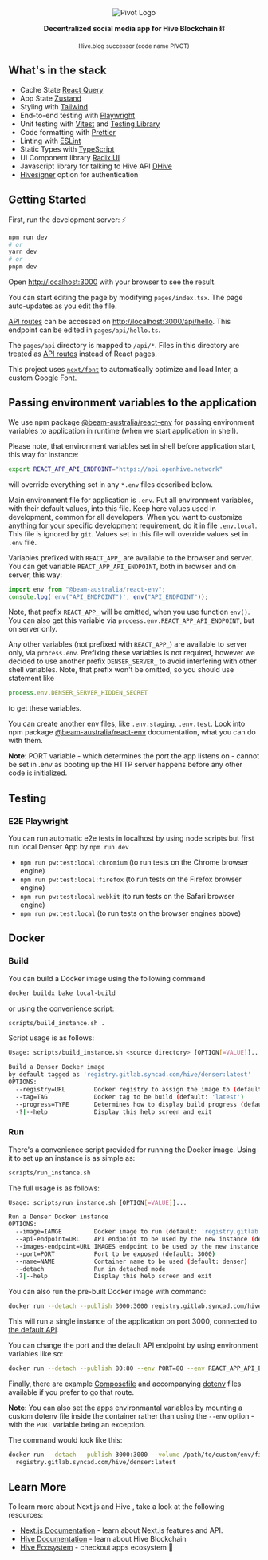 <div align="center">
    <img src="https://user-images.githubusercontent.com/8167068/232636144-c0cb3c35-9d79-4349-bc67-b2c0c298ee4b.png" alt="Pivot Logo">
    <p><strong>Decentralized social media app for Hive Blockchain ⛓️</strong></p>
    <small style='display: block'>Hive.blog successor (code name PIVOT)</small>
</div>

## What's in the stack
- Cache State [React Query](https://tanstack.com/query/latest)
- App State [Zustand](https://zustand-demo.pmnd.rs/)
- Styling with [Tailwind](https://tailwindcss.com/)
- End-to-end testing with [Playwright](https://playwright.dev/)
- Unit testing with [Vitest](https://vitest.dev) and [Testing Library](https://testing-library.com)
- Code formatting with [Prettier](https://prettier.io)
- Linting with [ESLint](https://eslint.org)
- Static Types with [TypeScript](https://typescriptlang.org)
- UI Component library [Radix UI](https://www.radix-ui.com/)
- Javascript library for talking to Hive API [DHive](https://gitlab.syncad.com/hive/dhive)
- [Hivesigner](https://hivesigner.com/) option for authentication

## Getting Started

First, run the development server: ⚡️

```bash
npm run dev
# or
yarn dev
# or
pnpm dev
```

Open [http://localhost:3000](http://localhost:3000) with your browser to see the result.

You can start editing the page by modifying `pages/index.tsx`. The page auto-updates as you edit the file.

[API routes](https://nextjs.org/docs/api-routes/introduction) can be accessed on [http://localhost:3000/api/hello](http://localhost:3000/api/hello). This endpoint can be edited in `pages/api/hello.ts`.

The `pages/api` directory is mapped to `/api/*`. Files in this directory are treated as [API routes](https://nextjs.org/docs/api-routes/introduction) instead of React pages.

This project uses [`next/font`](https://nextjs.org/docs/basic-features/font-optimization) to automatically optimize and load Inter, a custom Google Font.

## Passing environment variables to the application

We use npm package
[@beam-australia/react-env](https://github.com/andrewmclagan/react-env)
for passing environment variables to application in runtime (when we
start application in shell).

Please note, that environment variables set in shell before application
start, this way for instance:

```bash
export REACT_APP_API_ENDPOINT="https://api.openhive.network"
```

will override everything set in any `*.env` files described below.

Main environment file for application is `.env`. Put all environment
variables, with their default values, into this file. Keep here values
used in development, common for all developers. When you want to
customize anything for your specific development requirement, do it in
file `.env.local`. This file is ignored by `git`. Values set in
this file will override values set in `.env` file.

Variables prefixed with `REACT_APP_` are available to the browser and
server. You can get variable `REACT_APP_API_ENDPOINT`, both in browser
and on server, this way:

```javascript
import env from "@beam-australia/react-env";
console.log('env("API_ENDPOINT")', env("API_ENDPOINT"));
```

Note, that prefix `REACT_APP_` will be omitted, when you use function
`env()`. You can also get this variable via
`process.env.REACT_APP_API_ENDPOINT`, but on server only.

Any other variables (not prefixed with `REACT_APP_`) are available to
server only, via `process.env`. Prefixing these variables is not
required, however we decided to use another prefix `DENSER_SERVER_` to
avoid interfering with other shell variables. Note, that prefix won't be
omitted, so you should use statement like

```javascript
process.env.DENSER_SERVER_HIDDEN_SECRET
```

to get these variables.

You can create another env files, like `.env.staging`, `.env.test`. Look
into npm package
[@beam-australia/react-env](https://github.com/andrewmclagan/react-env)
documentation, what you can do with them.

**Note**: PORT variable - which determines the port the app listens on - cannot be set in .env as booting up the HTTP server happens before any other code is initialized.

## Testing

### E2E Playwright

You can run automatic e2e tests in localhost by using node scripts but
first run local Denser App by `npm run dev`

- `npm run pw:test:local:chromium` (to run tests on the Chrome browser engine)
- `npm run pw:test:local:firefox` (to run tests on the Firefox browser engine)
- `npm run pw:test:local:webkit` (to run tests on the Safari browser engine)
- `npm run pw:test:local` (to run tests on the browser engines above)

## Docker

### Build

You can build a Docker image using the following command

```bash
docker buildx bake local-build
```

or using the convenience script:

```bash
scripts/build_instance.sh .
```

Script usage is as follows:

```bash
Usage: scripts/build_instance.sh <source directory> [OPTION[=VALUE]]...

Build a Denser Docker image
by default tagged as 'registry.gitlab.syncad.com/hive/denser:latest'
OPTIONS:
  --registry=URL        Docker registry to assign the image to (default: 'registry.gitlab.syncad.com/hive/denser')
  --tag=TAG             Docker tag to be build (default: 'latest')
  --progress=TYPE       Determines how to display build progress (default: 'auto')
  -?|--help             Display this help screen and exit
```

### Run

There's a convenience script provided for running the Docker image. Using it to set up an instance is as simple as:

```bash
scripts/run_instance.sh
```

The full usage is as follows:

```bash
Usage: scripts/run_instance.sh [OPTION[=VALUE]]...

Run a Denser Docker instance
OPTIONS:
  --image=IAMGE         Docker image to run (default: 'registry.gitlab.syncad.com/hive/denser:latest')
  --api-endpoint=URL    API endpoint to be used by the new instance (default: 'https://api.hive.blog')
  --images-endpoint=URL IMAGES endpoint to be used by the new instance (default: 'https://images.hive.blog/')
  --port=PORT           Port to be exposed (default: 3000)
  --name=NAME           Container name to be used (default: denser)
  --detach              Run in detached mode
  -?|--help             Display this help screen and exit
```

You can also run the pre-built Docker image with command:

```bash
docker run --detach --publish 3000:3000 registry.gitlab.syncad.com/hive/denser:latest
```

This will run a single instance of the application on port 3000, connected to [the default API](https://api.hive.blog).

You can change the port and the default API endpoint by using environment variables like so:

```bash
docker run --detach --publish 80:80 --env PORT=80 --env REACT_APP_API_ENDPOINT="https://api.hive.blog" --env REACT_APP_IMAGES_ENDPOINT="https://images.hive.blog/" registry.gitlab.syncad.com/hive/denser:latest
```

Finally, there are example [Composefile](docker/docker-compose.yml) and accompanying [dotenv](docker/.env) files available if you prefer to go that route.

**Note**: You can also set the apps environmantal variables by mounting a custom dotenv file inside the container rather than using the `--env` option - with the `PORT` variable being an exception.

The command would look like this:

```bash
docker run --detach --publish 3000:3000 --volume /path/to/custom/env/file:/home/node/app/.env.local \
  registry.gitlab.syncad.com/hive/denser:latest
```

## Learn More

To learn more about Next.js and Hive , take a look at the following resources:

- [Next.js Documentation](https://nextjs.org/docs) - learn about Next.js features and API.
- [Hive Documentation](https://developers.hive.io/) - learn about Hive Blockchain
- [Hive Ecosystem](https://hive.io/eco) - checkout apps ecosystem 📱
